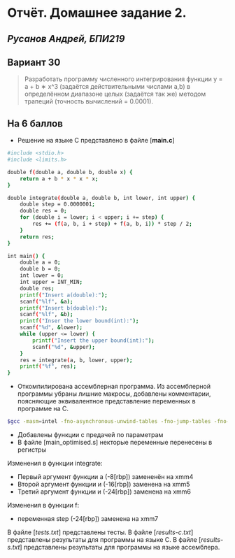 # Отчёт. Домашнее задание 2. 
## _Русанов Андрей, БПИ219_

## Вариант 30
> Разработать программу численного интегрирования функции y =
a + b ∗ x^3
(задаётся действительными числами а,b) в определённом
диапазоне целых (задаётся так же) методом трапеций (точность
вычислений = 0.0001).


## На 6 баллов
- Решение на языке С представлено в файле [**main.c**]
```sh
#include <stdio.h>
#include <limits.h>

double f(double a, double b, double x) {
    return a + b * x * x * x;
}

double integrate(double a, double b, int lower, int upper) {
    double step = 0.0000001;
    double res = 0;
    for (double i = lower; i < upper; i += step) {
        res += (f(a, b, i + step) + f(a, b, i)) * step / 2;
    }
    return res;
}

int main() {
    double a = 0;
    double b = 0;
    int lower = 0;
    int upper = INT_MIN;
    double res;
    printf("Insert a(double):");
    scanf("%lf", &a);
    printf("Insert b(double):");
    scanf("%lf", &b);
    printf("Inser the lower bound(int):");
    scanf("%d", &lower);
    while (upper <= lower) {
        printf("Insert the upper bound(int):");
        scanf("%d", &upper);
    }
    res = integrate(a, b, lower, upper);
    printf("%f", res);
}

```
- Откомпилирована ассемблерная программа. Из ассемблерной программы убраны лишние макросы, добавлены комментарии, поясняющие эквивалентное представление переменных в программе на C.
```sh
$gcc -masm=intel -fno-asynchronous-unwind-tables -fno-jump-tables -fno-stack-protector -fno-exceptions 4points.c -S -o 4points.s
```
- Добавлены функции с предачей по параметрам
- В файле [main_optimised.s] некторые переменные перенесены в регистры

Изменения в функции integrate:

- Первый аргумент функции a (-8[rbp]) замененён на xmm4
- Второй аргумент функции и (-16[rbp]) заменена на xmm5
- Третий аргумент функции и (-24[rbp]) заменена на xmm6

Изменения в функции f:

- переменная step (-24[rbp]) заменена на xmm7

В файле [*tests.txt*] представлены тесты.
В файле [*results-c.txt*] представлены результаты для программы на языке С.
В файле [*results-s.txt*] представлены результаты для программы на языке ассемблера.